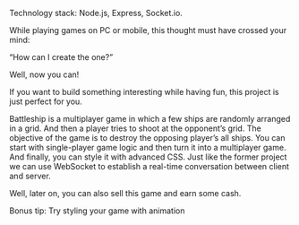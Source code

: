Technology stack: Node.js, Express, Socket.io.

While playing games on PC or mobile, this thought must have crossed your mind:

“How can I create the one?”

Well, now you can!

If you want to build something interesting while having fun, this project is just perfect for you.

Battleship is a multiplayer game in which a few ships are randomly arranged in a grid. And then a player tries to shoot at the opponent’s grid. The objective of the game is to destroy the opposing player’s all ships. You can start with single-player game logic and then turn it into a multiplayer game. And finally, you can style it with advanced CSS. Just like the former project we can use WebSocket to establish a real-time conversation between client and server.

Well, later on, you can also sell this game and earn some cash.

Bonus tip: Try styling your game with animation
